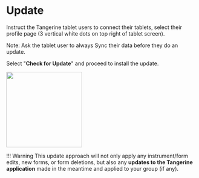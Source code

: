 # Update

Instruct the Tangerine tablet users to connect their tablets, select their profile
page (3 vertical white dots on top right of tablet screen).

Note: Ask the tablet user to always Sync their data before they do an update.

Select "**Check for Update**" and proceed to install the update.


<img src="../media/image83.png" width="200">


!!! Warning 
    This update approach will not only apply any instrument/form edits, new forms, or form deletions, but also any **updates to the Tangerine application** made in the meantime and applied to your group (if any).
